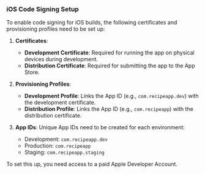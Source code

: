 ### iOS Code Signing Setup

To enable code signing for iOS builds, the following certificates and provisioning profiles need to be set up:

1. **Certificates**:
   - **Development Certificate**: Required for running the app on physical devices during development.
   - **Distribution Certificate**: Required for submitting the app to the App Store.

2. **Provisioning Profiles**:
   - **Development Profile**: Links the App ID (e.g., `com.recipeapp.dev`) with the development certificate.
   - **Distribution Profile**: Links the App ID (e.g., `com.recipeapp`) with the distribution certificate.

3. **App IDs**:
   Unique App IDs need to be created for each environment:
   - Development: `com.recipeapp.dev`
   - Production: `com.recipeapp`
   - Staging: `com.recipeapp.staging`

To set this up, you need access to a paid Apple Developer Account.
